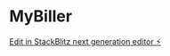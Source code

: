 # MyBiller

[Edit in StackBlitz next generation editor ⚡️](https://stackblitz.com/~/github.com/meiyaz/MyBiller)